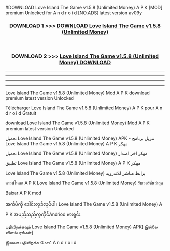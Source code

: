 #DOWNLOAD Love Island The Game  v1.5.8 (Unlimited Money) A P K [MOD] premium Unlocked for A n d r o i d [NO.ADS] latest version av09y



<div align="center">

<h3>DOWNLOAD 1 >>> <a href="https://teeasianyam.web.app?sq=Love Island The Game  v1.5.8 (Unlimited Money)">DOWNLOAD Love Island The Game  v1.5.8 (Unlimited Money) </a></h3><br>

<h3>DOWNLOAD 2 >>> <a href="https://teeasianyam.web.app?sq=Love Island The Game  v1.5.8 (Unlimited Money) ">Love Island The Game  v1.5.8 (Unlimited Money)  DOWNLOAD </a></h3>

</div>


----------------------------------------------------------

----------------------------------------------------------

----------------------------------------------------------

----------------------------------------------------------


Love Island The Game  v1.5.8 (Unlimited Money)  Mod A P K download premium latest version Unlocked

Télécharger Love Island The Game  v1.5.8 (Unlimited Money)  A P K pour A n d r o i d Gratuit

download Love Island The Game  v1.5.8 (Unlimited Money)  Mod A P K premium latest version Unlocked

تحميل Love Island The Game  v1.5.8 (Unlimited Money)  APK - تنزيل برنامج Love Island The Game  v1.5.8 (Unlimited Money)  A P K مهكر

تحميل Love Island The Game  v1.5.8 (Unlimited Money)  مهكر اخر اصدار

تطبيق Love Island The Game  v1.5.8 (Unlimited Money)  A P K مهكر

Love Island The Game  v1.5.8 (Unlimited Money)  برابط مباشر للاندرويد

ดาวน์โหลด A P K Love Island The Game  v1.5.8 (Unlimited Money)  รับเวอร์ชันล่าสุด

Baixar A P K mod

အက်ပ်ကို ဒေါင်းလုဒ်လုပ်ပါ။ Love Island The Game  v1.5.8 (Unlimited Money)  A P K အမည်သည်ကူကိုင်Andriod ဗားရှင်း

பதிவிறக்கவும் Love Island The Game  v1.5.8 (Unlimited Money)  APK[ இல்லை விளம்பரங்கள்] 
 
இலவச பதிவிறக்க மோட் A n d r o i d




